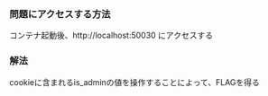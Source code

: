 ### 問題にアクセスする方法
コンテナ起動後、http://localhost:50030 にアクセスする

### 解法
cookieに含まれるis_adminの値を操作することによって、FLAGを得る
